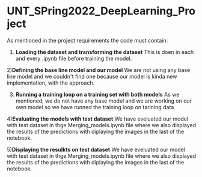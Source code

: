 # UNT_SPring2022_DeepLearning_Project

As mentioned in the project requirements the code must contain:

1) **Loading the dataset and transforming the dataset**
This is doen in each and every .ipynb file before training the model. 

2)**Defining the base line model and our model**
We are not using any base line model and we couldn't find one because our model is kinda 
new implementation, with the approach. 

3) **Running a training loop on a training set with both models**
 As we mentioned, we do not have any base model and we are working on our own model 
 so we have runned the training loop on tarining data
 
4)**Evaluating the models with test dataset**
We have eveluated our model with test dataset in thge Merging_models.ipynb file where 
we also displayed the results of the predictions with diplaying the images in the last of the notebook. 

5)**Displaying the resulkts on test dataset**
We have eveluated our model with test dataset in thge Merging_models.ipynb file where 
we also displayed the results of the predictions with diplaying the images in the last of the notebook. 
